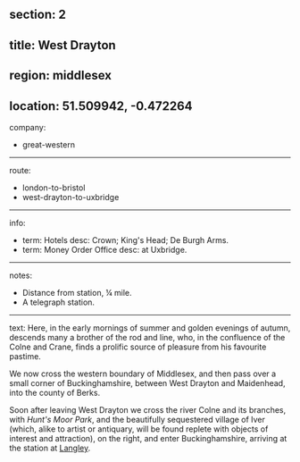 section: 2
----
title: West Drayton
----
region: middlesex
----
location: 51.509942, -0.472264
----
company:
- great-western
----
route:
- london-to-bristol
- west-drayton-to-uxbridge
----
info:
- term: Hotels
  desc: Crown; King's Head; De Burgh Arms.
- term: Money Order Office
  desc: at Uxbridge.
----
notes:
- Distance from station, ¼ mile.
- A telegraph station.
----
text: Here, in the early mornings of summer and golden evenings of autumn, descends many a brother of the rod and line, who, in the confluence of the Colne and Crane, finds a prolific source of pleasure from his favourite pastime.

We now cross the western boundary of Middlesex, and then pass over a small corner of Buckinghamshire, between West Drayton and Maidenhead, into the county of Berks.

Soon after leaving West Drayton we cross the river Colne and its branches, with *Hunt's Moor Park*, and the beautifully sequestered village of Iver (which, alike to artist or antiquary, will be found replete with objects of interest and attraction), on the right, and enter Buckinghamshire, arriving at the station at [Langley](/stations/langley).
